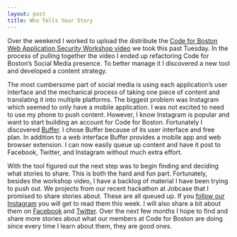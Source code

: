 ```yaml
---
layout: post
title: Who Tells Your Story
---
```

Over the weekend I worked to upload the distribute the [Code for Boston Web Application Security Workshop video](https://www.youtube.com/watch?v=r4KLQTZBljw) we took this past Tuesday. In the process of pulling together the video I ended up refactoring Code for Boston’s Social Media presence. To better manage it I discovered a new tool and developed a content strategy.

The most cumbersome part of social media is using each application’s user interface and the mechanical process of taking one piece of content and translating it into multiple platforms. The biggest problem was Instagram which seemed to only have a mobile application. I was not excited to need to use my phone to push content. However, I know Instagram is popular and want to start building an account for Code for Boston. Fortunately I discovered [Buffer](https://buffer.com). I chose Buffer because of its user interface and free plan. In addition to a web interface Buffer provides a mobile app and web browser extension. I can now easily queue up content and have it post to Facebook, Twitter, and Instagram without much extra effort.

With the tool figured out the next step was to begin finding and deciding what stories to share. This is both the hard and fun part. Fortunately, besides the workshop video, I have a backlog of material I have been trying to push out. We projects from our recent hackathon at Jobcase that I promised to share stories about. These are all queued up. If you [follow our Instagram](https://www.instagram.com/codeforboston/) you will get to read them this week. I will also share a bit about them on [Facebook](https://www.facebook.com/codeforboston/) and [Twitter](https://www.twitter.com/codeforboston). Over the next few months I hope to find and share more stories about what our members at Code for Boston are doing since every time I learn about them, they are good ones.
